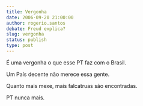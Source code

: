 ```yaml
---
title: Vergonha
date: 2006-09-20 21:00:00
author: rogerio.santos
debate: Freud explica?
slug: vergonha
status: publish 
type: post
---
```


É uma vergonha o que esse PT faz com o Brasil.


  
Um País decente não merece essa gente.


Quanto mais mexe, mais falcatruas são encontradas.


PT nunca mais.


